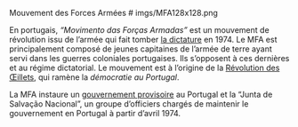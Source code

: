 Mouvement des Forces Armées # imgs/MFA128x128.png

En portugais, *“Movimento das Forças Armadas”* est un mouvement de révolution issu de l’armée qui fait tomber [la dictature](articles/02_Gouvernement_Sal.md) en 1974. Le MFA est principalement composé de jeunes capitaines de l’armée de terre ayant servi dans les guerres coloniales portugaises. Ils s’opposent à ces dernières et au régime dictatorial. Le mouvement est à l’origine de la [Révolution des Œillets](articles/04_Revo_Oeillet.md), qui ramène la *démocratie au Portugal*.

La MFA instaure un [gouvernement provisoire](articles/07_Gouvernement_Prov.md) au Portugal et la “Junta de Salvação Nacional”, un groupe d’officiers chargés de maintenir le gouvernement en Portugal à partir d’avril 1974. 
